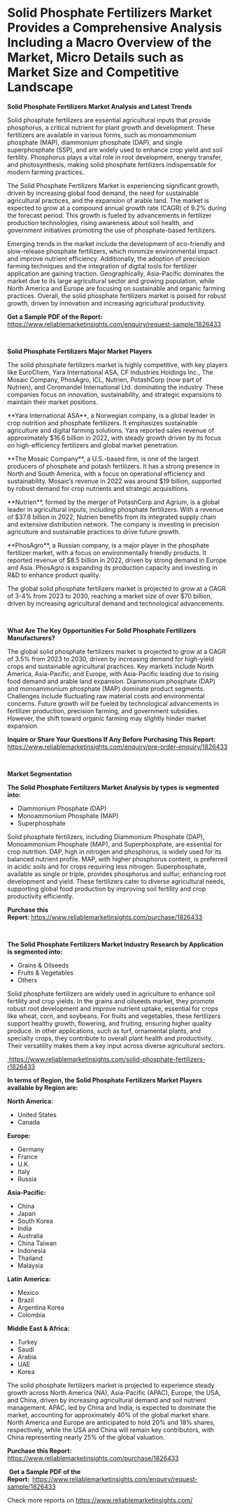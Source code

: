 <p><h1>Solid Phosphate Fertilizers Market Provides a Comprehensive Analysis Including a Macro Overview of the Market, Micro Details such as Market Size and Competitive Landscape</h1></p><p><strong>Solid Phosphate Fertilizers Market Analysis and Latest Trends</strong></p>
<p><p>Solid phosphate fertilizers are essential agricultural inputs that provide phosphorus, a critical nutrient for plant growth and development. These fertilizers are available in various forms, such as monoammonium phosphate (MAP), diammonium phosphate (DAP), and single superphosphate (SSP), and are widely used to enhance crop yield and soil fertility. Phosphorus plays a vital role in root development, energy transfer, and photosynthesis, making solid phosphate fertilizers indispensable for modern farming practices.</p><p>The Solid Phosphate Fertilizers Market is experiencing significant growth, driven by increasing global food demand, the need for sustainable agricultural practices, and the expansion of arable land. The market is expected to grow at a compound annual growth rate (CAGR) of 9.2% during the forecast period. This growth is fueled by advancements in fertilizer production technologies, rising awareness about soil health, and government initiatives promoting the use of phosphate-based fertilizers.</p><p>Emerging trends in the market include the development of eco-friendly and slow-release phosphate fertilizers, which minimize environmental impact and improve nutrient efficiency. Additionally, the adoption of precision farming techniques and the integration of digital tools for fertilizer application are gaining traction. Geographically, Asia-Pacific dominates the market due to its large agricultural sector and growing population, while North America and Europe are focusing on sustainable and organic farming practices. Overall, the solid phosphate fertilizers market is poised for robust growth, driven by innovation and increasing agricultural productivity.</p></p>
<p><strong>Get a Sample PDF of the Report:&nbsp;</strong> <a href="https://www.reliablemarketinsights.com/enquiry/request-sample/1826433?utm_campaign=1938&utm_medium=2&utm_source=Github&utm_content=ia&utm_term=21012025&utm_id=solid-phosphate-fertilizers">https://www.reliablemarketinsights.com/enquiry/request-sample/1826433</a></p>
<p>&nbsp;</p>
<p><strong>Solid Phosphate Fertilizers Major Market Players</strong></p>
<p><p>The solid phosphate fertilizers market is highly competitive, with key players like EuroChem, Yara International ASA, CF Industries Holdings Inc., The Mosaic Company, PhosAgro, ICL, Nutrien, PotashCorp (now part of Nutrien), and Coromandel International Ltd. dominating the industry. These companies focus on innovation, sustainability, and strategic expansions to maintain their market positions.</p><p>**Yara International ASA**, a Norwegian company, is a global leader in crop nutrition and phosphate fertilizers. It emphasizes sustainable agriculture and digital farming solutions. Yara reported sales revenue of approximately $16.6 billion in 2022, with steady growth driven by its focus on high-efficiency fertilizers and global market penetration.</p><p>**The Mosaic Company**, a U.S.-based firm, is one of the largest producers of phosphate and potash fertilizers. It has a strong presence in North and South America, with a focus on operational efficiency and sustainability. Mosaic’s revenue in 2022 was around $19 billion, supported by robust demand for crop nutrients and strategic acquisitions.</p><p>**Nutrien**, formed by the merger of PotashCorp and Agrium, is a global leader in agricultural inputs, including phosphate fertilizers. With a revenue of $37.8 billion in 2022, Nutrien benefits from its integrated supply chain and extensive distribution network. The company is investing in precision agriculture and sustainable practices to drive future growth.</p><p>**PhosAgro**, a Russian company, is a major player in the phosphate fertilizer market, with a focus on environmentally friendly products. It reported revenue of $8.5 billion in 2022, driven by strong demand in Europe and Asia. PhosAgro is expanding its production capacity and investing in R&D to enhance product quality.</p><p>The global solid phosphate fertilizers market is projected to grow at a CAGR of 3-4% from 2023 to 2030, reaching a market size of over $70 billion, driven by increasing agricultural demand and technological advancements.</p></p>
<p>&nbsp;</p>
<p><strong>What Are The Key Opportunities For Solid Phosphate Fertilizers Manufacturers?</strong></p>
<p><p>The global solid phosphate fertilizers market is projected to grow at a CAGR of 3.5% from 2023 to 2030, driven by increasing demand for high-yield crops and sustainable agricultural practices. Key markets include North America, Asia-Pacific, and Europe, with Asia-Pacific leading due to rising food demand and arable land expansion. Diammonium phosphate (DAP) and monoammonium phosphate (MAP) dominate product segments. Challenges include fluctuating raw material costs and environmental concerns. Future growth will be fueled by technological advancements in fertilizer production, precision farming, and government subsidies. However, the shift toward organic farming may slightly hinder market expansion.</p></p>
<p><strong>Inquire or Share Your Questions If Any Before Purchasing This Report:</strong> <a href="https://www.reliablemarketinsights.com/enquiry/pre-order-enquiry/1826433?utm_campaign=1938&utm_medium=2&utm_source=Github&utm_content=ia&utm_term=21012025&utm_id=solid-phosphate-fertilizers">https://www.reliablemarketinsights.com/enquiry/pre-order-enquiry/1826433</a></p>
<p>&nbsp;</p>
<p><strong>Market Segmentation</strong></p>
<p><strong>The Solid Phosphate Fertilizers Market Analysis by types is segmented into:</strong></p>
<p><ul><li>Diammonium Phosphate (DAP)</li><li>Monoammonium Phosphate (MAP)</li><li>Superphosphate</li></ul></p>
<p><p>Solid phosphate fertilizers, including Diammonium Phosphate (DAP), Monoammonium Phosphate (MAP), and Superphosphate, are essential for crop nutrition. DAP, high in nitrogen and phosphorus, is widely used for its balanced nutrient profile. MAP, with higher phosphorus content, is preferred in acidic soils and for crops requiring less nitrogen. Superphosphate, available as single or triple, provides phosphorus and sulfur, enhancing root development and yield. These fertilizers cater to diverse agricultural needs, supporting global food production by improving soil fertility and crop productivity efficiently.</p></p>
<p><strong>Purchase this Report:&nbsp;</strong><a href="https://www.reliablemarketinsights.com/purchase/1826433?utm_campaign=1938&utm_medium=2&utm_source=Github&utm_content=ia&utm_term=21012025&utm_id=solid-phosphate-fertilizers">https://www.reliablemarketinsights.com/purchase/1826433</a></p>
<p>&nbsp;</p>
<p><strong>The Solid Phosphate Fertilizers Market Industry Research by Application is segmented into:</strong></p>
<p><ul><li>Grains & Oilseeds</li><li>Fruits & Vegetables</li><li>Others</li></ul></p>
<p><p>Solid phosphate fertilizers are widely used in agriculture to enhance soil fertility and crop yields. In the grains and oilseeds market, they promote robust root development and improve nutrient uptake, essential for crops like wheat, corn, and soybeans. For fruits and vegetables, these fertilizers support healthy growth, flowering, and fruiting, ensuring higher quality produce. In other applications, such as turf, ornamental plants, and specialty crops, they contribute to overall plant health and productivity. Their versatility makes them a key input across diverse agricultural sectors.</p></p>
<p><a href="https://www.reliablemarketinsights.com/solid-phosphate-fertilizers-r1826433?utm_campaign=1938&utm_medium=2&utm_source=Github&utm_content=ia&utm_term=21012025&utm_id=solid-phosphate-fertilizers">&nbsp;https://www.reliablemarketinsights.com/solid-phosphate-fertilizers-r1826433</a></p>
<p><strong>In terms of Region, the Solid Phosphate Fertilizers Market Players available by Region are:</strong></p>
<p>
    <p> <strong> North America: </strong>
        <ul>
            <li>United States</li>
            <li>Canada</li>
        </ul>
        </p> 
    <p> <strong> Europe: </strong>
        <ul>
            <li>Germany</li>
            <li>France</li>
            <li>U.K.</li>
            <li>Italy</li>
            <li>Russia</li>
        </ul>
        </p> 
    <p> <strong> Asia-Pacific: </strong>
        <ul>
            <li>China</li>
            <li>Japan</li>
            <li>South Korea</li>
            <li>India</li>
            <li>Australia</li>
            <li>China Taiwan</li>
            <li>Indonesia</li>
            <li>Thailand</li>
            <li>Malaysia</li>
        </ul>
        </p> 
    <p> <strong> Latin America: </strong>
        <ul>
            <li>Mexico</li>
            <li>Brazil</li>
            <li>Argentina Korea</li>
            <li>Colombia</li>
        </ul>
        </p> 
    <p> <strong> Middle East & Africa: </strong>
        <ul>
            <li>Turkey</li>
            <li>Saudi</li>
            <li>Arabia</li>
            <li>UAE</li>
            <li>Korea</li>
        </ul>
    </p>
    </p>
<p><p>The solid phosphate fertilizers market is projected to experience steady growth across North America (NA), Asia-Pacific (APAC), Europe, the USA, and China, driven by increasing agricultural demand and soil nutrient management. APAC, led by China and India, is expected to dominate the market, accounting for approximately 40% of the global market share. North America and Europe are anticipated to hold 20% and 18% shares, respectively, while the USA and China will remain key contributors, with China representing nearly 25% of the global valuation.</p></p>
<p><strong>Purchase this Report: </strong><a href="https://www.reliablemarketinsights.com/purchase/1826433?utm_campaign=1938&utm_medium=2&utm_source=Github&utm_content=ia&utm_term=21012025&utm_id=solid-phosphate-fertilizers">https://www.reliablemarketinsights.com/purchase/1826433</a></p>
<p>&nbsp;<strong>Get a Sample PDF of the Report:&nbsp;&nbsp;</strong><a href="https://www.reliablemarketinsights.com/enquiry/request-sample/1826433?utm_campaign=1938&utm_medium=2&utm_source=Github&utm_content=ia&utm_term=21012025&utm_id=solid-phosphate-fertilizers">https://www.reliablemarketinsights.com/enquiry/request-sample/1826433</a></p>
<p><strong></strong></p>
<p>Check more reports on <a href="https://www.reliablemarketinsights.com/?utm_campaign=1938&utm_medium=2&utm_source=Github&utm_content=ia&utm_term=21012025&utm_id=solid-phosphate-fertilizers">https://www.reliablemarketinsights.com/</a></p>